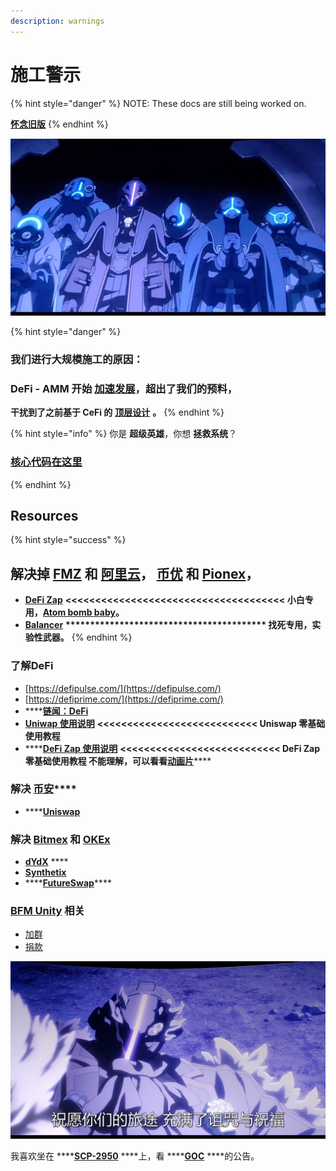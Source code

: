 ```yaml
---
description: warnings
---
```


# 施工警示

{% hint style="danger" %}
NOTE: These docs are still being worked on.        
  
   [**怀念旧版**](https://guhhhhaa.gitbook.io/bfm-unity-doc-v1/)
{% endhint %}

![](.gitbook/assets/9lddq5-60urxrz7it3cs1hc-u0.png)

{% hint style="danger" %}
### **我们进行大规模施工的原因：**

### **DeFi - AMM 开始** [**加速发展**](https://guhhhhaa.gitbook.io/bfm/guan-li-fa-zhan-lu-xian/amm-and-pooled-arbitrage)**，超出了我们的预料，**

**干扰到了之前基于 CeFi 的** [**顶层设计**](https://guhhhhaa.gitbook.io/bfm/guan-li-fa-zhan-lu-xian) **。**
{% endhint %}

{% hint style="info" %}
你是 **超级英雄**，你想 **拯救系统**？

### [核心代码在这里](https://guhhhhaa.gitbook.io/bfm/ruan-jian-bfm-on-python)
{% endhint %}

## Resources <a id="resources"></a>

{% hint style="success" %}
## 解决掉 [FMZ](https://www.fmz.com/sign-up/2698267) 和 [阿里云](https://us.alibabacloud.com/)， [币优](https://candy.biyou.tech/candy_bub/web/get_grid_diamond.html?invite_code=QReVWxY2&from=account) 和 [Pionex](https://www.pionex.com/)，

* [**DeFi Zap**](https://defizap.com/zaps)  **&lt;&lt;&lt;&lt;&lt;&lt;&lt;&lt;&lt;&lt;&lt;&lt;&lt;&lt;&lt;&lt;&lt;&lt;&lt;&lt;&lt;&lt;&lt;&lt;&lt;&lt;&lt;&lt;&lt;&lt;&lt;&lt;&lt;&lt;&lt;&lt;&lt;   小白专用，**[**Atom bomb baby**](https://music.163.com/song?id=567215077&userid=273670441)**。**
* [**Balancer**](https://pools.balancer.exchange/#/list)  **\*\*\*\*\*\*\*\*\*\*\*\*\*\*\*\*\*\*\*\*\*\*\*\*\*\*\*\*\*\*\*\*\*\*\*\*\*\*\*\*\*    找死专用，实验性武器。**
{% endhint %}

### 了解DeFi

* [https://defipulse.com/](https://defipulse.com/)
* [https://defiprime.com/](https://defiprime.com/)
* \*\*\*\*[**链闻：DeFi**](https://www.chainnews.com/tag_9336.htm)
* [**Uniwap   使用说明**](https://www.chainnews.com/articles/522868612900.htm)   **&lt;&lt;&lt;&lt;&lt;&lt;&lt;&lt;&lt;&lt;&lt;&lt;&lt;&lt;&lt;&lt;&lt;&lt;&lt;&lt;&lt;&lt;&lt;&lt;&lt;&lt;&lt;   Uniswap 零基础使用教程**
* \*\*\*\*[**DeFi Zap 使用说明**](https://www.fmz.com/bbs-topic/5371)  **&lt;&lt;&lt;&lt;&lt;&lt;&lt;&lt;&lt;&lt;&lt;&lt;&lt;&lt;&lt;&lt;&lt;&lt;&lt;&lt;&lt;&lt;&lt;&lt;&lt;&lt;&lt;   DeFi Zap 零基础使用教程  不能理解，可以看看**[**动画片**](https://www.agefans.tv/play/20200054?playid=2_1)\*\*\*\*

### **解决** [**币安**](https://www.binancezh.com/cn/register?ref=38334607)\*\*\*\*

* \*\*\*\*[**Uniswap**](https://uniswapdex.com/)

### 解决 [Bitmex](https://www.bitmex.com/) 和 [OKEx](https://www.okex.com/)

* [**dYdX**](https://dydx.exchange/) ****
* [**Synthetix**](https://synthetix.io/)
* \*\*\*\*[**FutureSwap**](https://www.chainnews.com/articles/https%EF%BC%9A//exchange.futureswap.com/%EF%BC%9Fsrc%20=%200x6c5bfa4A535ab2B742520056C4A1912853C8f5B3)\*\*\*\*

### [BFM Unity](https://guhhhhaa.gitbook.io/bfm/) 相关

* [加群](https://guhhhhaa.gitbook.io/bfm/ru-he-jia-ru-wo-men-de-tao-lun-qun-zu)
* [捐款](https://guhhhhaa.gitbook.io/bfm/juan-zeng)

![](.gitbook/assets/9lddq5-53hnx10z9wt3cs1hc-u0.png)

我喜欢坐在 ****[**SCP-2950**](https://www.bilibili.com/video/BV1ts411g7Qw) ****上，看 ****[**GOC**](https://www.bilibili.com/video/BV1gW411J7eP) ****的公告。

